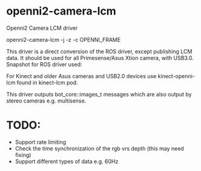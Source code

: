 # openni2-camera-lcm
Openni2 Camera LCM driver

  openni2-camera-lcm -j -z -c OPENNI_FRAME

This driver is a direct conversion of the ROS driver, 
except publishing LCM data. It should be used for all
Primesense/Asus Xtion camera, with USB3.0.
Snapshot for ROS driver used:


For Kinect and older Asus cameras and USB2.0 devices
use kinect-openni-lcm found in kinect-lcm pod.

This driver outputs bot_core::images_t messages
which are also output by stereo cameras e.g. multisense.


# TODO:

- Support rate limiting
- Check the time synchronization of the rgb vrs depth (this may need fixing)
- Support different types of data e.g. 60Hz
